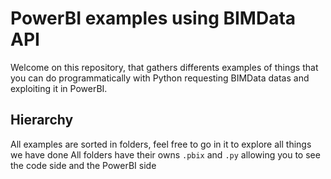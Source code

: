 # PowerBI examples using BIMData API

Welcome on this repository, that gathers differents examples of things that you can do programmatically with Python requesting BIMData datas and exploiting it in PowerBI.

## Hierarchy

All examples are sorted in folders, feel free to go in it to explore all things we have done
All folders have their owns `.pbix` and `.py` allowing you to see the code side and the PowerBI side